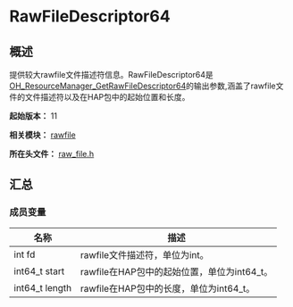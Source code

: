 # RawFileDescriptor64

## 概述

提供较大rawfile文件描述符信息。RawFileDescriptor64是[OH_ResourceManager_GetRawFileDescriptor64](capi-raw-file-h.md#oh_resourcemanager_getrawfiledescriptor64)的输出参数,涵盖了rawfile文件的文件描述符以及在HAP包中的起始位置和长度。

**起始版本：** 11

**相关模块：** [rawfile](capi-rawfile.md)

**所在头文件：** [raw_file.h](capi-raw-file-h.md)

## 汇总

### 成员变量

| 名称 | 描述 |
| -- | -- |
| int fd | rawfile文件描述符，单位为int。 |
| int64_t start | rawfile在HAP包中的起始位置，单位为int64_t。 |
| int64_t length | rawfile在HAP包中的长度，单位为int64_t。 |


